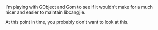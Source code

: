 I'm playing with GObject and Gom to see if it wouldn't make for a much nicer
and easier to maintain libcangjie.

At this point in time, you probably don't want to look at this.
